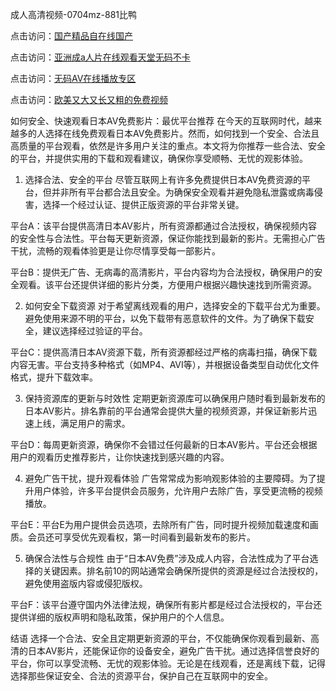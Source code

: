 
成人高清视频-0704mz-881比鸭


点击访问：<a href="https://gsd-agv.pages.dev/">国产精品自在线国产</a>

点击访问：<a href="https://tfda.pages.dev/">亚洲成a人片在线观看天堂无码不卡</a>

点击访问：<a href="https://cfad.pages.dev/">无码AV在线播放专区</a>

点击访问：<a href="https://fdhf-454.pages.dev/">欧美又大又长又粗的免费视频</a>



如何安全、快速观看日本AV免费影片：最优平台推荐
在今天的互联网时代，越来越多的人选择在线免费观看日本AV免费影片。然而，如何找到一个安全、合法且高质量的平台观看，依然是许多用户关注的重点。本文将为你推荐一些合法、安全的平台，并提供实用的下载和观看建议，确保你享受顺畅、无忧的观影体验。

1. 选择合法、安全的平台
尽管互联网上有许多免费提供日本AV免费资源的平台，但并非所有平台都合法且安全。为确保安全观看并避免隐私泄露或病毒侵害，选择一个经过认证、提供正版资源的平台非常关键。

平台A：该平台提供高清日本AV影片，所有资源都通过合法授权，确保视频内容的安全性与合法性。平台每天更新资源，保证你能找到最新的影片。无需担心广告干扰，流畅的观看体验更是让你尽情享受每一部影片。

平台B：提供无广告、无病毒的高清影片，平台内容均为合法授权，确保用户的安全观看。该平台还提供详细的影片分类，方便用户根据兴趣快速找到所需资源。

2. 如何安全下载资源
对于希望离线观看的用户，选择安全的下载平台尤为重要。避免使用来源不明的平台，以免下载带有恶意软件的文件。为了确保下载安全，建议选择经过验证的平台。

平台C：提供高清日本AV资源下载，所有资源都经过严格的病毒扫描，确保下载内容无害。平台支持多种格式（如MP4、AVI等），并根据设备类型自动优化文件格式，提升下载效率。

3. 保持资源库的更新与时效性
定期更新资源库可以确保用户随时看到最新发布的日本AV影片。排名靠前的平台通常会提供大量的视频资源，并保证新影片迅速上线，满足用户的需求。

平台D：每周更新资源，确保你不会错过任何最新的日本AV影片。平台还会根据用户的观看历史推荐影片，让你快速找到感兴趣的内容。

4. 避免广告干扰，提升观看体验
广告常常成为影响观影体验的主要障碍。为了提升用户体验，许多平台提供会员服务，允许用户去除广告，享受更流畅的视频播放。

平台E：平台E为用户提供会员选项，去除所有广告，同时提升视频加载速度和画质。会员还可享受优先观看权，第一时间看到最新发布的影片。

5. 确保合法性与合规性
由于“日本AV免费”涉及成人内容，合法性成为了平台选择的关键因素。排名前10的网站通常会确保所提供的资源是经过合法授权的，避免使用盗版内容或侵犯版权。

平台F：该平台遵守国内外法律法规，确保所有影片都是经过合法授权的，平台还提供详细的版权声明和隐私政策，保护用户的个人信息。

结语
选择一个合法、安全且定期更新资源的平台，不仅能确保你观看到最新、高清的日本AV影片，还能保证你的设备安全，避免广告干扰。通过选择信誉良好的平台，你可以享受流畅、无忧的观影体验。无论是在线观看，还是离线下载，记得选择那些保证安全、合法的资源平台，保护自己在互联网中的安全。











<span style="display:none;">[Canonical link](  ）</span>
